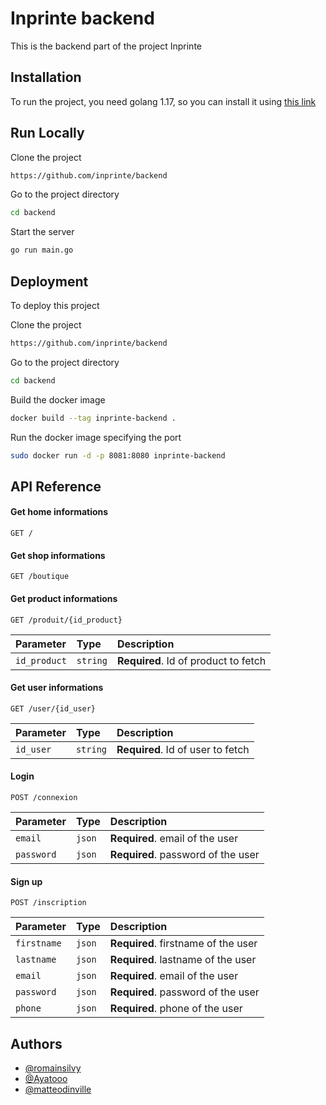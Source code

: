 # Inprinte backend

This is the backend part of the project Inprinte



## Installation

To run the project, you need golang 1.17, so you can install it using 
[this link](https://khongwooilee.medium.com/how-to-update-the-go-version-6065f5c8c3ec)
    
## Run Locally

Clone the project

```bash
https://github.com/inprinte/backend
```

Go to the project directory

```bash
cd backend
```

Start the server

```bash
go run main.go 
```


## Deployment

To deploy this project

Clone the project 

```bash
https://github.com/inprinte/backend
```

Go to the project directory

```bash
cd backend
```

Build the docker image

```bash
docker build --tag inprinte-backend .
```

Run the docker image specifying the port 

```bash
sudo docker run -d -p 8081:8080 inprinte-backend
```


## API Reference

#### Get home informations

```http
GET /
```

#### Get shop informations

```http
GET /boutique
```

#### Get product informations

```http
GET /produit/{id_product}
```

| Parameter | Type     | Description                       |
| :-------- | :------- | :-------------------------------- |
| `id_product` | `string` | **Required**. Id of product to fetch |

#### Get user informations

```http
GET /user/{id_user}
```

| Parameter | Type     | Description                       |
| :-------- | :------- | :-------------------------------- |
| `id_user` | `string` | **Required**. Id of user to fetch |


#### Login

```http
POST /connexion
```

| Parameter | Type     | Description                       |
| :-------- | :------- | :-------------------------------- |
| `email` | `json` | **Required**. email of the user |
| `password` | `json` | **Required**. password of the user |


#### Sign up 

```http
POST /inscription
```

| Parameter | Type     | Description                       |
| :-------- | :------- | :-------------------------------- |
| `firstname` | `json` | **Required**. firstname of the user |
| `lastname` | `json` | **Required**. lastname of the user |
| `email` | `json` | **Required**. email of the user |
| `password` | `json` | **Required**. password of the user |
| `phone` | `json` | **Required**. phone of the user |


## Authors

- [@romainsilvy](https://github.com/romainsilvy)
- [@Ayatooo](https://github.com/Ayatooo)
- [@matteodinville](https://github.com/matteodinville)

